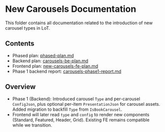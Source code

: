 # New Carousels Documentation

This folder contains all documentation related to the introduction of new carousel types in LoT.

## Contents
- Phased plan: [phased-plan.md](./phased-plan.md)
- Backend plan: [carousels-be-plan.md](./carousels-be-plan.md)
- Frontend plan: [new-carousels-fe-plan.md](./new-carousels-fe-plan.md)
- Phase 1 backend report: [carousels-phase1-report.md](./carousels-phase1-report.md)

## Overview
- Phase 1 (Backend): Introduced carousel `Type` and per-carousel `ConfigJson`, plus optional per-item `PresentationJson` for carousel assets. Added migration to backfill `Type` from `IsBookCarousel`.
- Frontend will later read `type` and `config` to render new components (Standard, Featured, Header, Grid). Existing FE remains compatible while we transition.
